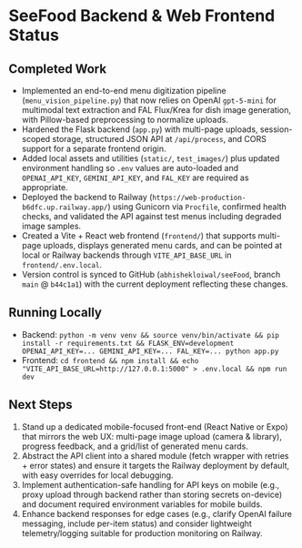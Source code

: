 # SeeFood Backend & Web Frontend Status

## Completed Work
- Implemented an end-to-end menu digitization pipeline (`menu_vision_pipeline.py`) that now relies on OpenAI `gpt-5-mini` for multimodal text extraction and FAL Flux/Krea for dish image generation, with Pillow-based preprocessing to normalize uploads.
- Hardened the Flask backend (`app.py`) with multi-page uploads, session-scoped storage, structured JSON API at `/api/process`, and CORS support for a separate frontend origin.
- Added local assets and utilities (`static/`, `test_images/`) plus updated environment handling so `.env` values are auto-loaded and `OPENAI_API_KEY`, `GEMINI_API_KEY`, and `FAL_KEY` are required as appropriate.
- Deployed the backend to Railway (`https://web-production-b6dfc.up.railway.app/`) using Gunicorn via `Procfile`, confirmed health checks, and validated the API against test menus including degraded image samples.
- Created a Vite + React web frontend (`frontend/`) that supports multi-page uploads, displays generated menu cards, and can be pointed at local or Railway backends through `VITE_API_BASE_URL` in `frontend/.env.local`.
- Version control is synced to GitHub (`abhishekloiwal/seeFood`, branch `main` @ `b44c1a1`) with the current deployment reflecting these changes.

## Running Locally
- Backend: `python -m venv venv && source venv/bin/activate && pip install -r requirements.txt && FLASK_ENV=development OPENAI_API_KEY=... GEMINI_API_KEY=... FAL_KEY=... python app.py`
- Frontend: `cd frontend && npm install && echo "VITE_API_BASE_URL=http://127.0.0.1:5000" > .env.local && npm run dev`

## Next Steps
1. Stand up a dedicated mobile-focused front-end (React Native or Expo) that mirrors the web UX: multi-page image upload (camera & library), progress feedback, and a grid/list of generated menu cards.
2. Abstract the API client into a shared module (fetch wrapper with retries + error states) and ensure it targets the Railway deployment by default, with easy overrides for local debugging.
3. Implement authentication-safe handling for API keys on mobile (e.g., proxy upload through backend rather than storing secrets on-device) and document required environment variables for mobile builds.
4. Enhance backend responses for edge cases (e.g., clarify OpenAI failure messaging, include per-item status) and consider lightweight telemetry/logging suitable for production monitoring on Railway.
